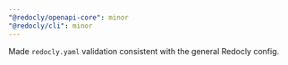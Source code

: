 ```yaml
---
"@redocly/openapi-core": minor
"@redocly/cli": minor
---
```


Made `redocly.yaml` validation consistent with the general Redocly config.
